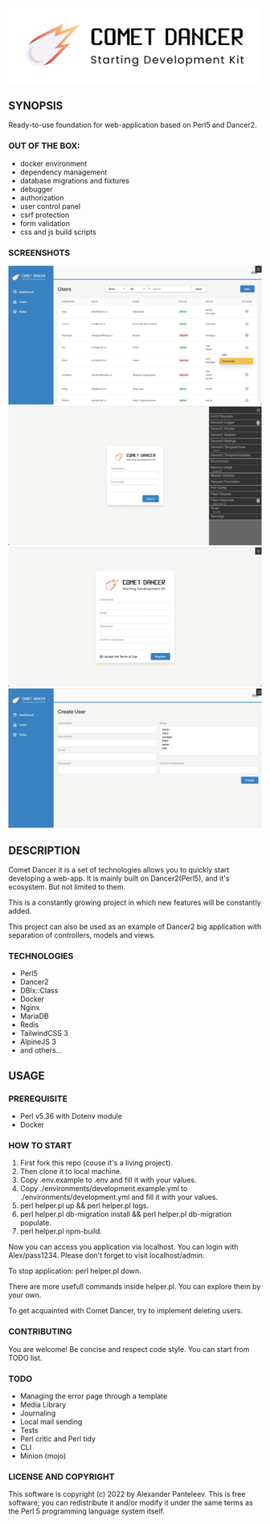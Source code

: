 ![comet](./public/images/cd_logo_light.png)

## SYNOPSIS
Ready-to-use foundation for web-application based on Perl5 and Dancer2.

### OUT OF THE BOX:
* docker environment
* dependency management
* database migrations and fixtures
* debugger
* authorization
* user control panel
* csrf protection
* form validation
* css and js build scripts

### SCREENSHOTS

![panel](./.screenshots/user-panel.png)
![login](./.screenshots/login.png)
![register](./.screenshots/register.png)
![user](./.screenshots/user-new.png)

## DESCRIPTION
Comet Dancer it is a set of technologies allows you to quickly start developing a web-app.
It is mainly built on Dancer2(Perl5), and it's ecosystem. But not limited to them.

This is a constantly growing project in which new features will be constantly added.

This project can also be used as an example of Dancer2 big application with separation of controllers, models and views.

### TECHNOLOGIES
* Perl5
* Dancer2
* DBIx::Class
* Docker
* Nginx
* MariaDB
* Redis
* TailwindCSS 3
* AlpineJS 3
* and others...

## USAGE

### PREREQUISITE
* Perl v5.36 with Dotenv module
* Docker

### HOW TO START
1. First fork this repo (couse it's a living project).
2. Then clone it to local machine.
3. Copy .env.example to .env and fill it with your values.
4. Copy ./environments/development.example.yml to ./environments/development.yml and fill it with your values.
5. perl helper.pl up && perl helper.pl logs.
6. perl helper.pl db-migration install && perl helper.pl db-migration populate.
7. perl helper.pl npm-build.

Now you can access you application via localhost. You can login with Alex/pass1234.
Please don't forget to visit localhost/admin.

To stop application: perl helper.pl down.

There are more usefull commands inside helper.pl. You can explore them by your own.

To get acquainted with Comet Dancer, try to implement deleting users.

### CONTRIBUTING
You are welcome! Be concise and respect code style. You can start from TODO list.

### TODO
* Managing the error page through a template
* Media Library
* Journaling
* Local mail sending
* Tests
* Perl critic and Perl tidy
* CLI
* Minion (mojo)

### LICENSE AND COPYRIGHT
This software is copyright (c) 2022 by Alexander Panteleev. This is free software; you can redistribute it and/or modify it under the same terms as the Perl 5 programming language system itself.